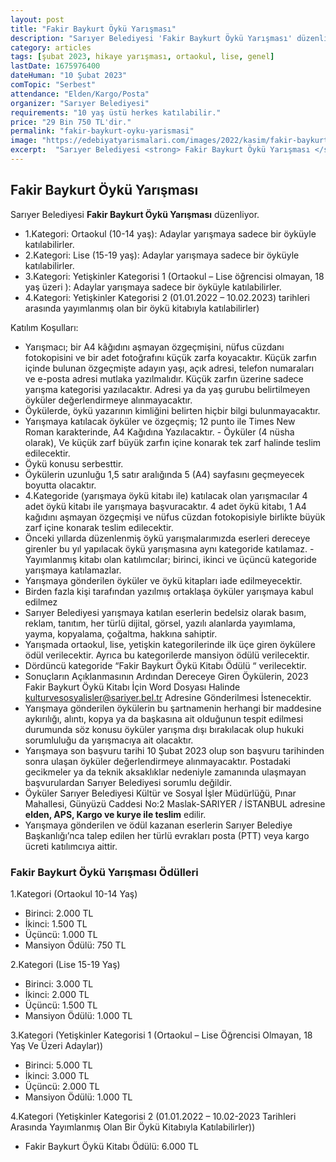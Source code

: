 ```yaml
---
layout: post
title: "Fakir Baykurt Öykü Yarışması"
description: "Sarıyer Belediyesi 'Fakir Baykurt Öykü Yarışması' düzenliyor."
category: articles
tags: [şubat 2023, hikaye yarışması, ortaokul, lise, genel]
lastDate: 1675976400
dateHuman: "10 Şubat 2023"
comTopic: "Serbest"
attendance: "Elden/Kargo/Posta"
organizer: "Sarıyer Belediyesi"
requirements: "10 yaş üstü herkes katılabilir."
price: "29 Bin 750 TL'dir."
permalink: "fakir-baykurt-oyku-yarismasi"
image: "https://edebiyatyarismalari.com/images/2022/kasim/fakir-baykurt-oyku-yarismasi.jpg"
excerpt:  "Sarıyer Belediyesi <strong> Fakir Baykurt Öykü Yarışması </strong> düzenliyor."
---
```


## Fakir Baykurt Öykü Yarışması
Sarıyer Belediyesi **Fakir Baykurt Öykü Yarışması** düzenliyor.  

- 1.Kategori: Ortaokul (10-14 yaş): Adaylar yarışmaya sadece bir öyküyle katılabilirler.
- 2.Kategori: Lise (15-19 yaş): Adaylar yarışmaya sadece bir öyküyle katılabilirler.
- 3.Kategori: Yetişkinler Kategorisi 1 (Ortaokul – Lise öğrencisi olmayan, 18 yaş üzeri ): Adaylar yarışmaya sadece bir öyküyle katılabilirler.
- 4.Kategori: Yetişkinler Kategorisi 2 (01.01.2022 – 10.02.2023) tarihleri arasında yayımlanmış olan bir öykü kitabıyla katılabilirler)

Katılım Koşulları:
- Yarışmacı; bir A4 kâğıdını aşmayan özgeçmişini, nüfus cüzdanı fotokopisini ve bir adet fotoğrafını küçük zarfa koyacaktır. Küçük zarfın içinde bulunan özgeçmişte adayın yaşı, açık adresi, telefon numaraları ve e-posta adresi mutlaka yazılmalıdır. Küçük zarfın üzerine sadece yarışma kategorisi yazılacaktır. Adresi ya da yaş gurubu belirtilmeyen öyküler değerlendirmeye alınmayacaktır.
- Öykülerde, öykü yazarının kimliğini belirten hiçbir bilgi bulunmayacaktır.
- Yarışmaya katılacak öyküler ve özgeçmiş; 12 punto ile Times New Roman karakterinde, A4 Kağıdına Yazılacaktır. - Öyküler (4 nüsha olarak), Ve küçük zarf büyük zarfın içine konarak tek zarf halinde teslim edilecektir.
- Öykü konusu serbesttir.
- Öykülerin uzunluğu 1,5 satır aralığında 5 (A4) sayfasını geçmeyecek boyutta olacaktır.
- 4.Kategoride (yarışmaya öykü kitabı ile) katılacak olan yarışmacılar 4 adet öykü kitabı ile yarışmaya başvuracaktır. 4 adet öykü kitabı, 1 A4 kağıdını aşmayan özgeçmişi ve nüfus cüzdan fotokopisiyle birlikte büyük zarf içine konarak teslim edilecektir.
- Önceki yıllarda düzenlenmiş öykü yarışmalarımızda eserleri dereceye girenler bu yıl yapılacak öykü yarışmasına aynı kategoride katılamaz.
-Yayımlanmış kitabı olan katılımcılar; birinci, ikinci ve üçüncü kategoride yarışmaya katılamazlar.
- Yarışmaya gönderilen öyküler ve öykü kitapları iade edilmeyecektir.
- Birden fazla kişi tarafından yazılmış ortaklaşa öyküler yarışmaya kabul edilmez
- Sarıyer Belediyesi yarışmaya katılan eserlerin bedelsiz olarak basım, reklam, tanıtım, her türlü dijital, görsel, yazılı alanlarda yayımlama, yayma, kopyalama, çoğaltma, hakkına sahiptir.
- Yarışmada ortaokul, lise, yetişkin kategorilerinde ilk üçe giren öykülere ödül verilecektir. Ayrıca bu kategorilerde mansiyon ödülü verilecektir.
- Dördüncü kategoride “Fakir Baykurt Öykü Kitabı Ödülü “ verilecektir.
- Sonuçların Açıklanmasının Ardından Dereceye Giren Öykülerin, 2023 Fakir Baykurt Öykü Kitabı İçin Word Dosyası Halinde kulturvesosyalisler@sariyer.bel.tr Adresine Gönderilmesi İstenecektir.
- Yarışmaya gönderilen öykülerin bu şartnamenin herhangi bir maddesine aykırılığı, alıntı, kopya ya da başkasına ait olduğunun tespit edilmesi durumunda söz konusu öyküler yarışma dışı bırakılacak olup hukuki sorumluluğu da yarışmacıya ait olacaktır.
- Yarışmaya son başvuru tarihi 10 Şubat 2023 olup son başvuru tarihinden sonra ulaşan öyküler değerlendirmeye alınmayacaktır. Postadaki gecikmeler ya da teknik aksaklıklar nedeniyle zamanında ulaşmayan başvurulardan Sarıyer Belediyesi sorumlu değildir.
- Öyküler Sarıyer Belediyesi Kültür ve Sosyal İşler Müdürlüğü, Pınar Mahallesi, Günyüzü Caddesi No:2 Maslak-SARIYER / İSTANBUL adresine **elden, APS, Kargo ve kurye ile teslim** edilir.
- Yarışmaya gönderilen ve ödül kazanan eserlerin Sarıyer Belediye Başkanlığı’nca talep edilen her türlü evrakları posta (PTT) veya kargo ücreti katılımcıya aittir.


### Fakir Baykurt Öykü Yarışması Ödülleri
1.Kategori (Ortaokul 10-14 Yaş)
- Birinci: 2.000 TL
- İkinci: 1.500 TL
- Üçüncü: 1.000 TL
- Mansiyon Ödülü: 750 TL

2.Kategori (Lise 15-19 Yaş)
- Birinci: 3.000 TL
- İkinci: 2.000 TL
- Üçüncü: 1.500 TL
- Mansiyon Ödülü: 1.000 TL

3.Kategori (Yetişkinler Kategorisi 1 (Ortaokul – Lise Öğrencisi Olmayan, 18 Yaş Ve Üzeri Adaylar))
- Birinci: 5.000 TL
- İkinci: 3.000 TL
- Üçüncü: 2.000 TL
- Mansiyon Ödülü: 1.000 TL

4.Kategori  (Yetişkinler Kategorisi 2 (01.01.2022 – 10.02-2023 Tarihleri Arasında Yayımlanmış Olan Bir Öykü Kitabıyla Katılabilirler))
- Fakir Baykurt Öykü Kitabı Ödülü: 6.000 TL